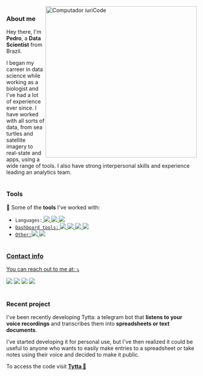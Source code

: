 
<img src="https://img.freepik.com/free-vector/man-with-laptop-analyzing-infographics-diagram-bar-chart-report-flat-vector-illustration-analysis-marketing-project-manager_74855-8454.jpg" min-width="400px" max-width="400px" width="400px" align="right" alt="Computador iuriCode">

### About me

Hey there, I'm **Pedro**, a **Data Scientist** from Brazil. <br>

I began my carreer in data science while working as a biologist and I've had a lot of experience ever since.
I have worked with all sorts of data, from sea turtles and satellite imagery to real-state and apps, using a wide range of tools.
I also have strong interpersonal skills and experience leading an analytics team.
#
### Tools
🦄 Some of the **tools** I've worked with:

- ```Languages:```<a href="#">
  <img src="https://img.shields.io/badge/Python-14354C?style=flat-square&logo=python&logoColor=white" />
  <img src="https://img.shields.io/badge/R-276DC3?style=flat-square&logo=r&logoColor=white" />
  <img src="https://img.shields.io/badge/-SQL-fa70b5?style=flat-square&logo=postgresql&logoColor=white" /> <br>
- ```Dashboard tools:```<a href="#">
  <img src="https://img.shields.io/badge/PowerBI-F2C811?style=flat-square&logo=Power%20BI&logoColor=white" /> 
  <img src="https://img.shields.io/badge/Tableau-E97627?style=flat-square&logo=Tableau&logoColor=white" />
  <img src="https://img.shields.io/badge/Google%20Data%20Studio-5cbbff?style=flat-square&logo=google%20analytics&logoColor=white" />
  <img src="https://img.shields.io/badge/Shiny-blue?style=flat-square&labelColor=blue&logo=RStudio&logoColor=white" /> <br>
- ```Other:```<a href="#"><img src="https://img.shields.io/badge/AWS-FF9900?style=flat-square&logo=amazonaws&logoColor=white" /> 
  <img src="https://img.shields.io/badge/Docker-2CA5E0?style=flat-square&logo=docker&logoColor=white" /> 
#
### Contact info
You can reach out to me at: ⤵️

<a href="https://www.linkedin.com/in/pedroblayaluz/">
<img src="https://img.shields.io/badge/-Linkedin-0e76a8?style=flat-square&logo=Linkedin&logoColor=white" /></a>

<a href="mailto:blaya.luz@gmail.com">
<img src="https://img.shields.io/badge/blaya.luz@gmail.com-fcf5f5?style=flat-square&labelColor=fcf5f5&logo=gmail&logoColor=red" /></a>

<a href="https://wa.me/5551992018060">
<img src="https://img.shields.io/badge/-WhatsApp-25d366?style=flat-square&labelColor=25d366&logo=whatsapp&logoColor=white"/></a>

<a href="https://www.instagram.com/pedroluz._">
<img src="https://img.shields.io/badge/-Instagram-DF0174?style=flat-square&labelColor=DF0174&logo=instagram&logoColor=white/"/></a>
</p>

#
### Recent project
I've been recently developing Tytta: a telegram bot that **listens to your voice recordings** and transcribes them into **spreadsheets or text documents**.

I've started developing it for personal use, but I've then realized it could be useful to anyone who wants to easily make entries to a spreadsheet or take notes using their voice and decided to make it public.

To access the code visit [**Tytta 🦉**](https://github.com/pedroblayaluz/tyttabot)
